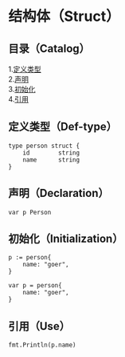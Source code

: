 # 结构体（Struct）
## 目录（Catalog）
1.[定义类型](#%E5%AE%9A%E4%B9%89%E7%B1%BB%E5%9E%8Bdef-type)</br>
2.[声明](#%E5%A3%B0%E6%98%8Edeclaration)</br>
3.[初始化](#%E5%88%9D%E5%A7%8B%E5%8C%96initialization)</br>
4.[引用](#%E5%BC%95%E7%94%A8use)</br>
## 定义类型（Def-type）
```
type person struct {
	id        string
	name      string
}
```
## 声明（Declaration）
```
var p Person
```
## 初始化（Initialization）
```
p := person{
	name: "goer",
}

var p = person{
	name: "goer",
}
```
## 引用（Use）
```
fmt.Println(p.name)
```
